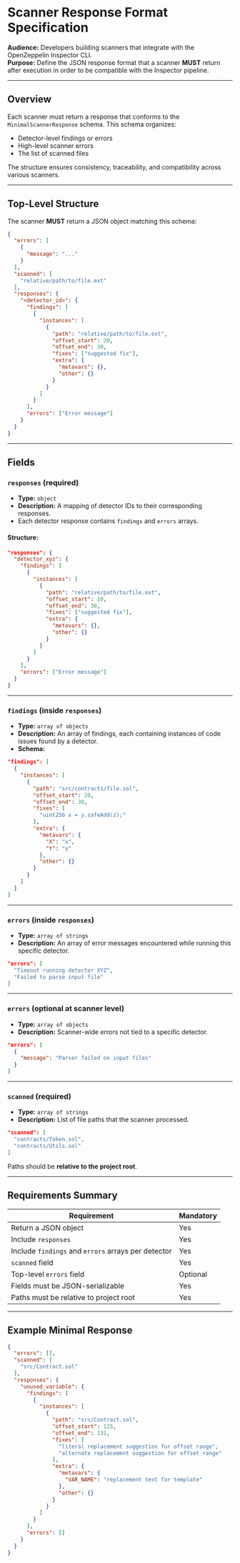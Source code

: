 # Scanner Response Format Specification

**Audience:** Developers building scanners that integrate with the OpenZeppelin Inspector CLI.  
**Purpose:** Define the JSON response format that a scanner **MUST** return after execution in order to be compatible
with the Inspector pipeline.

---

## Overview

Each scanner must return a response that conforms to the `MinimalScannerResponse` schema. This schema organizes:

- Detector-level findings or errors
- High-level scanner errors
- The list of scanned files

The structure ensures consistency, traceability, and compatibility across various scanners.

---

## Top-Level Structure

The scanner **MUST** return a JSON object matching this schema:

```json
{
  "errors": [
    {
      "message": "..."
    }
  ],
  "scanned": [
    "relative/path/to/file.ext"
  ],
  "responses": {
    "<detector_id>": {
      "findings": [
        {
          "instances": [
            {
              "path": "relative/path/to/file.ext",
              "offset_start": 20,
              "offset_end": 30,
              "fixes": ["suggested fix"],
              "extra": {
                "metavars": {},
                "other": {}
              }
            }
          ]
        }
      ],
      "errors": ["Error message"]
    }
  }
}
```

---

## Fields

### `responses` (required)

- **Type:** `object`
- **Description:** A mapping of detector IDs to their corresponding responses.
- Each detector response contains `findings` and `errors` arrays.

#### Structure:

```json
"responses": {
  "detector_xyz": {
    "findings": [
      {
        "instances": [
          {
            "path": "relative/path/to/file.ext",
            "offset_start": 20,
            "offset_end": 30,
            "fixes": ["suggested fix"],
            "extra": {
              "metavars": {},
              "other": {}
            }
          }
        ]
      }
    ],
    "errors": ["Error message"]
  }
}
```

---

### `findings` (inside `responses`)

- **Type:** `array of objects`
- **Description:** An array of findings, each containing instances of code issues found by a detector.
- **Schema:**

```json
"findings": [
  {
    "instances": [
      {
        "path": "src/contracts/file.sol",
        "offset_start": 20,
        "offset_end": 30,
        "fixes": [
          "uint256 x = y.safeAdd(z);"
        ],
        "extra": {
          "metavars": {
            "X": "x",
            "Y": "y"
          },
          "other": {}
        }
      }
    ]
  }
]
```

---

### `errors` (inside `responses`)

- **Type:** `array of strings`
- **Description:** An array of error messages encountered while running this specific detector.

```json
"errors": [
  "Timeout running detector XYZ",
  "Failed to parse input file"
]
```

---

### `errors` (optional at scanner level)

- **Type:** `array of objects`
- **Description:** Scanner-wide errors not tied to a specific detector.

```json
"errors": [
  {
    "message": "Parser failed on input files"
  }
]
```

---

### `scanned` (required)

- **Type:** `array of strings`
- **Description:** List of file paths that the scanner processed.

```json
"scanned": [
  "contracts/Token.sol",
  "contracts/Utils.sol"
]
```

Paths should be **relative to the project root**.

---

## Requirements Summary

| Requirement                                       | Mandatory |
|---------------------------------------------------|-----------|
| Return a JSON object                              | Yes       |
| Include `responses`                               | Yes       |
| Include `findings` and `errors` arrays per detector | Yes     |
| `scanned` field                                   | Yes       |
| Top-level `errors` field                          | Optional  |
| Fields must be JSON-serializable                  | Yes       |
| Paths must be relative to project root            | Yes       |

---

## Example Minimal Response

```json
{
  "errors": [],
  "scanned": [
    "src/Contract.sol"
  ],
  "responses": {
    "unused_variable": {
      "findings": [
        {
          "instances": [
            {
              "path": "src/Contract.sol",
              "offset_start": 125,
              "offset_end": 131,
              "fixes": [
                "literal replacement suggestion for offset range",
                "alternate replacement suggestion for offset range"
              ],
              "extra": {
                "metavars": {
                  "VAR_NAME": "replacement text for template"
                },
                "other": {}
              }
            }
          ]
        }
      ],
      "errors": []
    }
  }
}
```
